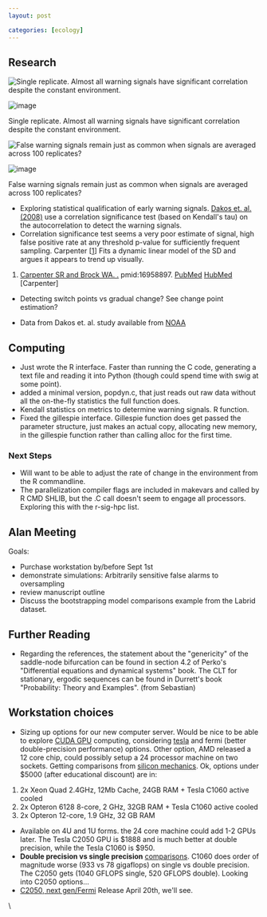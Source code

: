```yaml
---
layout: post

categories: [ecology]
---
```






 





Research
--------

![Single replicate. Almost all warning signals have significant
correlation despite the constant
environment.](http://openwetware.org/images/thumb/7/7a/False_warning.png/200px-False_warning.png)

![image](/skins/common/images/magnify-clip.png)

Single replicate. Almost all warning signals have significant
correlation despite the constant environment.

![False warning signals remain just as common when signals are averaged
across 100
replicates?](http://openwetware.org/images/thumb/a/a8/False_warning_with_replicates.png/200px-False_warning_with_replicates.png)

![image](/skins/common/images/magnify-clip.png)

False warning signals remain just as common when signals are averaged
across 100 replicates?

-   Exploring statistical qualification of early warning signals. [Dakos
    et. al.
    (2008)](http://hdl.handle.net/10.1073/pnas.0802430105 "doi:10.1073/pnas.0802430105")
    use a correlation significance test (based on Kendall's tau) on the
    autocorrelation to detect the warning signals.
-   Correlation significance test seems a very poor estimate of signal,
    high false positive rate at any threshold p-value for sufficiently
    frequent sampling. Carpenter [[1](#bibkey_Carpenter)] Fits a dynamic
    linear model of the SD and argues it appears to trend up visually.

1.  [Carpenter SR and Brock WA.
    .](http://eutils.ncbi.nlm.nih.gov/entrez/eutils/elink.fcgi?cmd=prlinks&dbfrom=pubmed&retmode=ref&id=16958897 "View or buy article from publisher (if available)")
    pmid:16958897.
    [PubMed](http://eutils.ncbi.nlm.nih.gov/entrez/eutils/efetch.fcgi?db=pubmed&rettype=abstract&id=16958897 "PMID 16958897")
    [HubMed](http://www.hubmed.org/display.cgi?uids=16958897 "PMID 16958897")
    [Carpenter]

-   Detecting switch points vs gradual change? See change point
    estimation?

-   Data from Dakos et. al. study available from
    [NOAA](http://www.ncdc.noaa.gov/paleo/data.html "http://www.ncdc.noaa.gov/paleo/data.html")

Computing
---------

-   Just wrote the R interface. Faster than running the C code,
    generating a text file and reading it into Python (though could
    spend time with swig at some point).
-   added a minimal version, popdyn.c, that just reads out raw data
    without all the on-the-fly statistics the full function does.
-   Kendall statistics on metrics to determine warning signals. R
    function.
-   Fixed the gillespie interface. Gillespie function does get passed
    the parameter structure, just makes an actual copy, allocating new
    memory, in the gillespie function rather than calling alloc for the
    first time.

### Next Steps

-   Will want to be able to adjust the rate of change in the environment
    from the R commandline.
-   The parallelization compiler flags are included in makevars and
    called by R CMD SHLIB, but the .C call doesn't seem to engage all
    processors. Exploring this with the r-sig-hpc list.

Alan Meeting
------------

Goals:

-   Purchase workstation by/before Sept 1st
-   demonstrate simulations: Arbitrarily sensitive false alarms to
    oversampling
-   review manuscript outline
-   Discuss the bootstrapping model comparisons example from the Labrid
    dataset.

Further Reading
---------------

-   Regarding the references, the statement about the "genericity" of
    the saddle-node bifurcation can be found in section 4.2 of Perko's
    "Differential equations and dynamical systems" book. The CLT for
    stationary, ergodic sequences can be found in Durrett's book
    "Probability: Theory and Examples". (from Sebastian)

Workstation choices
-------------------

-   Sizing up options for our new computer server. Would be nice to be
    able to explore [CUDA
    GPU](http://en.wikipedia.org/wiki/CUDA#Supported_GPUs "http://en.wikipedia.org/wiki/CUDA#Supported_GPUs")
    computing, considering
    [tesla](http://www.nvidia.com/object/product_tesla_c1060_us.html "http://www.nvidia.com/object/product_tesla_c1060_us.html")
    and fermi (better double-precision performance) options. Other
    option, AMD released a 12 core chip, could possibly setup a 24
    processor machine on two sockets. Getting comparisons from [silicon
    mechanics](http://www.siliconmechanics.com/ "http://www.siliconmechanics.com/").
    Ok, options under $5000 (after educational discount) are in:

1.  2x Xeon Quad 2.4GHz, 12Mb Cache, 24GB RAM + Tesla C1060 active
    cooled
2.  2x Opteron 6128 8-core, 2 GHz, 32GB RAM + Tesla C1060 active cooled
3.  2x Opteron 12-core, 1.9 GHz, 32 GB RAM

-   Available on 4U and 1U forms. the 24 core machine could add 1-2 GPUs
    later. The Tesla C2050 GPU is $1888 and is much better at double
    precision, while the Tesla C1060 is $950.
-   **Double precision vs single precision**
    [comparisons](http://en.wikipedia.org/wiki/Nvidia_Tesla "http://en.wikipedia.org/wiki/Nvidia_Tesla").
    C1060 does order of magnitude worse (933 vs 78 gigaflops) on single
    vs double precision. The C2050 gets (1040 GFLOPS single, 520 GFLOPS
    double). Looking into C2050 options...
-   [C2050, next
    gen/Fermi](http://www.nvidia.com/object/product_tesla_C2050_C2070_us.html "http://www.nvidia.com/object/product_tesla_C2050_C2070_us.html")
    Release April 20th, we'll see.

\

